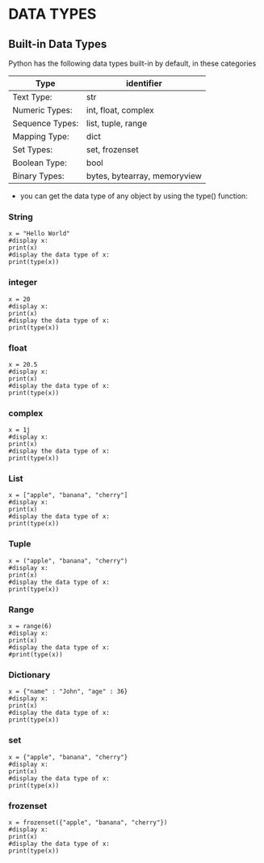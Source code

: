 # DATA TYPES 

## Built-in Data Types

Python has the following data types built-in by default, in these categories

|Type               | identifier                  |
|-------------------|-----------------------------|
|Text Type: 		|str                          |
|Numeric Types: 	|int, float, complex          |
|Sequence Types: 	|list, tuple, range           |
|Mapping Type: 		|dict                         |
|Set Types: 		|set, frozenset               |
|Boolean Type: 		|bool                         |
|Binary Types: 		|bytes, bytearray, memoryview |

- you can get the data type of any object by using the type() function:

### String 
~~~
x = "Hello World"
#display x:
print(x)
#display the data type of x:
print(type(x)) 
~~~

### integer
~~~
x = 20
#display x:
print(x)
#display the data type of x:
print(type(x)) 
~~~

### float 
~~~
x = 20.5
#display x:
print(x)
#display the data type of x:
print(type(x)) 
~~~

### complex
~~~
x = 1j
#display x:
print(x)
#display the data type of x:
print(type(x)) 
~~~

### List
~~~
x = ["apple", "banana", "cherry"]
#display x:
print(x)
#display the data type of x:
print(type(x)) 
~~~

### Tuple
~~~
x = ("apple", "banana", "cherry")
#display x:
print(x)
#display the data type of x:
print(type(x)) 
~~~

### Range 
~~~
x = range(6)
#display x:
print(x)
#display the data type of x:
#print(type(x)) 
~~~

### Dictionary
~~~
x = {"name" : "John", "age" : 36}
#display x:
print(x)
#display the data type of x:
print(type(x)) 
~~~

### set 
~~~
x = {"apple", "banana", "cherry"}
#display x:
print(x)
#display the data type of x:
print(type(x)) 
~~~

### frozenset
~~~
x = frozenset({"apple", "banana", "cherry"})
#display x:
print(x)
#display the data type of x:
print(type(x)) 
~~~